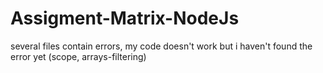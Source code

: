 # Assigment-Matrix-NodeJs
several files contain errors, my code doesn't work but i haven't found the error yet (scope, arrays-filtering)

